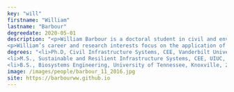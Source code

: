 ```yaml
---
key: "will"
firstname: "William"
lastname: "Barbour"
degreedate: 2020-05-01
description: "<p>William Barbour is a doctoral student in civil and environmental engineering at Vanderbilt University. His studeies have been interdisciplinary, with an M.S. degree in sustainable and resilient infrastructure systems from the University of Illinois at Urbana-Champaign and a B.S. in Biosystems Engineering from the University of Tennessee, Knoxville, where he graduated summa cum laude with distinction from the Chancellor’s Honors Program and the Haslam Scholars Program. William has work experience from Oak Ridge National Laboratory and CSX Transportation. He has also received graduate funding support from the Roadway Safety Institute and Federal Highway Administration.</p>
<p>William’s career and research interests focus on the application of novel and advanced computational techniques to transportation systems engineering; examples include big data analytics, machine learning, optimization, and artificial intelligence. He has applied these interests in the freight rail transportation domain through ongoing industry collaboration with Class I railroads, where improvements in network operations can lead to capacity and efficiency gains for the system. William’s other domain interests include pedestrian and cyclist accessibility, public transit planning, and transportation policy.</p>"
degrees: "<li>Ph.D, Civil Infrastructure Systems, CEE, Vanderbilt University 2020 (expected)</li>
<li>M.S., Sustainable and Resilient Infrastructure Systems, CEE, UIUC, 2017</li>
<li>B.S., Biosystems Engineering, University of Tennessee, Knoxville, 2015</li>"
image: /images/people/barbour_11_2016.jpg
site: https://barbourww.github.io
---
```

